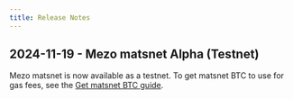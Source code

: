 ```yaml
---
title: Release Notes
---
```


## 2024-11-19 - Mezo matsnet Alpha (Testnet)

Mezo matsnet is now available as a testnet. To get matsnet BTC to use for gas fees, see the [Get matsnet BTC guide](../getting-started/mezo-matsnet-alpha-testnet/stack-matsnet-btc).
